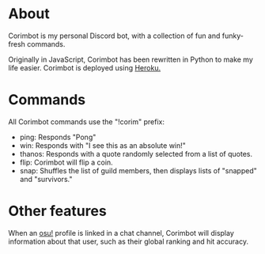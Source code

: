 # About
Corimbot is my personal Discord bot, with a collection of fun and funky-fresh commands.

Originally in JavaScript, Corimbot has been rewritten in Python to make my life easier.
Corimbot is deployed using [Heroku.](https://www.heroku.com/)

# Commands
All Corimbot commands use the "!corim" prefix:
* ping: Responds "Pong"
* win: Responds with "I see this as an absolute win!"
* thanos: Responds with a quote randomly selected from a list of quotes.
* flip: Corimbot will flip a coin.
* snap: Shuffles the list of guild members, then displays lists of "snapped" and "survivors."

# Other features
When an [osu!](https://osu.ppy.sh/) profile is linked in a chat channel, Corimbot will display information about that user, such as their global ranking and hit accuracy.
